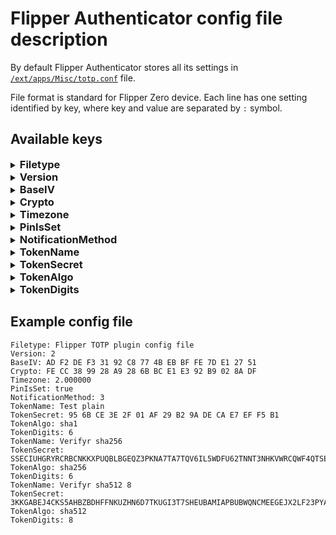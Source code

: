 # Flipper Authenticator config file description

By default Flipper Authenticator stores all its settings in [`/ext/apps/Misc/totp.conf`](https://github.com/akopachov/flipper-zero_authenticator/blob/master/totp/services/config/config.c#:~:text=%23define%20CONFIG_FILE_DIRECTORY_PATH,totp.conf%22) file.

File format is standard for Flipper Zero device. Each line has one setting identified by key, where key and value are separated by `:` symbol.

## Available keys

<details>
<summary><h3 style="display: inline" name="configkey_Filetype">Filetype</h3></summary>
<p>

**Type:** const string

**Default value:** `Flipper TOTP plugin config file`

**Description:** File type definition. Used internally. Should not be updated manually

</p>
</details>

<details>
<summary><h3 style="display: inline" name="configkey_Version">Version</h3></summary>
<p>

**Type:** const unsigned int

**Default value:** `2`

**Description:** File version. Used internally. Should not be updated manually.

</p>
</details>

<details>
<summary><h3 style="display: inline" name="configkey_BaseIV">BaseIV</h3></summary>
<p>

**Type:** array of bytes

**Default value:** none

**Description:** Initialization vector (IV) which is getting generated randomly at first app start. It is used to setup encryption subsytem. Should not be updated manually.

**Important note:** changing or loosing this value will lead to incorrect decryption of all the encrypted data in the application and as a result it will not be possible to generate valid TOTP tokens

</p>
</details>

<details>
<summary><h3 style="display: inline" name="configkey_Crypto">Crypto</h3></summary>
<p>

**Type:** array of bytes

**Default value:** none

**Description:** Used internally to verify user's PIN. Should not be changed manually.

**Important note:** changing or loosing this value will lead to incorrect PIN verification and it will not be possible to signin into app

</p>
</details>

<details>
<summary><h3 style="display: inline" name="configkey_Timezone">Timezone</h3></summary>
<p>

**Type:** float

**Default value:** 0.000000

**Description:** Timezone offset **in hours**. Need to be modified manually. Because of Flipper Zero API doesn't provide an access to timezone offset it is necessary to set it manually for correct TOTP tokens generation. You may find your timezone offset (or another name is "UTC offset") [here](https://www.timeanddate.com/time/zone/timezone/utc) or on any other website found in google.

**Important note:** if your timezone offset is negative, use negative sign, like this `-2.0`, however if your timezone offset is positive DO NOT use explicit positive sign, just put offset without any sign like this `2.0`

</p>
</details>

<details>
<summary><h3 style="display: inline" name="configkey_PinIsSet">PinIsSet</h3></summary>
<p>

**Type:** bool

**Default value:** none

**Description:** Used internally to identify whether user set PIN or not. Should not be changed manually.

**Important note:** changing or loosing this value will lead to incorrect PIN verification and it will not be possible to signin into app

</p>
</details>

<details>
<summary><h3 style="display: inline" name="configkey_NotificationMethod">NotificationMethod</h3></summary>
<p>

**Type:** enum (available options are `0`, `1`, `2`, `3`)

**Default value:** `3`

**Description:** How to notify user when new token is generated or badusb mode is activated. Possible values are:

* `0` - do not notify
* `1` - notify using sound only
* `2` - notify using vibro only
* `3` - notify using sound and vibro

</p>
</details>

<details>
<summary><h3 style="display: inline" name="configkey_TokenName">TokenName</h3></summary>
<p>

**Type:** string

**Default value:** none

**Description:** Token name which will be visible in the UI and used just to let user identify token. Can be modified manually.

</p>
</details>

<details>
<summary><h3 style="display: inline" name="configkey_TokenSecret">TokenSecret</h3></summary>
<p>

**Type:** array of bytes OR string

**Default value:** none

**Description:** Token secret. It can be either an array of encrypted bytes OR pure unencrypted token secret.

**Important note:** if app finds pure unencrypted token in config file app will encrypt it and replace in a config file for security purposes

</p>
</details>

<details>
<summary><h3 style="display: inline" name="configkey_TokenAlgo">TokenAlgo</h3></summary>
<p>

**Type:** enum (available options are: `sha1`, `sha256`, `sha512`)

**Default value:** `sha1`

**Description:** Token hashing algorithm to be used to generate TOTP code. If you don't know which one to use - use `sha1`.

</p>
</details>

<details>
<summary><h3 style="display: inline" name="configkey_TokenDigits">TokenDigits</h3></summary>
<p>

**Type:** enum (available options are `6` and `8`)

**Default value:** `6`

**Description:** Defines TOTP code length. If you don't know which to use - use `6` as majority of websites requires 6-digits code.

</p>
</details>

## Example config file

```text
Filetype: Flipper TOTP plugin config file
Version: 2
BaseIV: AD F2 DE F3 31 92 C8 77 4B EB BF FE 7D E1 27 51
Crypto: FE CC 38 99 28 A9 28 6B BC E1 E3 92 B9 02 8A DF
Timezone: 2.000000
PinIsSet: true
NotificationMethod: 3
TokenName: Test plain
TokenSecret: 95 6B CE 3E 2F 01 AF 29 B2 9A DE CA E7 EF F5 B1
TokenAlgo: sha1
TokenDigits: 6
TokenName: Verifyr sha256
TokenSecret: SSECIUHGRYRCRBCNKKXPUQBLBGEQZ3PKNA7TA7TQV6IL5WDFU62TNNT3NHKVWRCQWF4QTSE4IGLG4S7RGY3LDMVDZVMAGB2ARPG7XYQ
TokenAlgo: sha256
TokenDigits: 6
TokenName: Verifyr sha512 8
TokenSecret: 3KKGABEJ4CKS5AHBZBDHFFNKUZHN6D7TKUGI3T7SHEUBAMIAPBUBWQNCMEEGEJX2LF23PYAFUCSRNVQ2ENOQWLHISCOJQCU2SCND4CI
TokenAlgo: sha512
TokenDigits: 8
```
